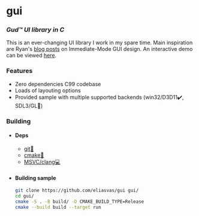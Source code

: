 # gui
### _Gud™️ UI library in C_

This is an ever-changing UI library I work in my spare time.
Main inspiration are Ryan's [blog posts](https://www.rfleury.com/p/ui-series-table-of-contents) on Immediate-Mode GUI design.
An interactive demo can be viewed [here](https://pages.github.com/).
### Features
- Zero dependencies C99 codebase
- Loads of layouting options
- Provided sample with multiple supported backends (win32/D3D11✔️, SDL3/GL🚧)
### Building
- #### Deps
    - [git🧰](https://git-scm.com/downloads)
    - [cmake🔪](https://cmake.org/download/)
    - [MSVC/clang💻](https://releases.llvm.org/download.html)
- #### Building sample
    ```bash
    git clone https://github.com/eliasvas/gui gui/
    cd gui/
    cmake -S . -B build/ -D CMAKE_BUILD_TYPE=Release
    cmake --build build --target run
    ```